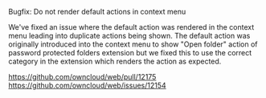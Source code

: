 Bugfix: Do not render default actions in context menu

We've fixed an issue where the default action was rendered in the context menu leading into duplicate actions being shown. The default action was originally introduced into the context menu to show "Open folder" action of password protected folders extension but we fixed this to use the correct category in the extension which renders the action as expected.

https://github.com/owncloud/web/pull/12175
https://github.com/owncloud/web/issues/12154
